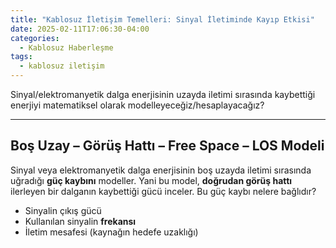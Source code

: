 ```yaml
---
title: "Kablosuz İletişim Temelleri: Sinyal İletiminde Kayıp Etkisi"
date: 2025-02-11T17:06:30-04:00
categories:
  - Kablosuz Haberleşme
tags:
  - kablosuz iletişim
---
```


Sinyal/elektromanyetik dalga enerjisinin uzayda iletimi sırasında kaybettiği enerjiyi matematiksel olarak modelleyeceğiz/hesaplayacağız?

---

## Boş Uzay – Görüş Hattı – Free Space – LOS Modeli

Sinyal veya elektromanyetik dalga enerjisinin boş uzayda iletimi sırasında uğradığı **güç kaybını** modeller. Yani bu model, **<span class="hover-term" data-tooltip="Line-of-Sight">doğrudan görüş hattı</span>** ilerleyen bir dalganın kaybettiği gücü inceler. Bu güç kaybı nelere bağlıdır?

- Sinyalin çıkış gücü
- Kullanılan sinyalin **<span class="hover-term" data-tooltip="hayır sıklık demeyeceğim">frekansı</span>**
- İletim mesafesi (kaynağın hedefe uzaklığı)

